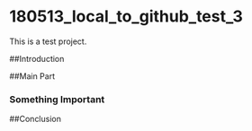 # 180513_local_to_github_test_3


This is a test project.

##Introduction


##Main Part
### Something Important

##Conclusion